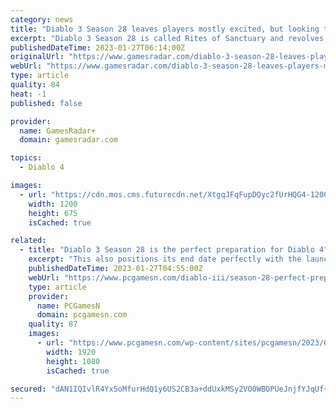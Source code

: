 ```yaml
---
category: news
title: "Diablo 3 Season 28 leaves players mostly excited, but looking toward Diablo 4"
excerpt: "Diablo 3 Season 28 is called Rites of Sanctuary and revolves around a newly found, ominous altar found deep within the woods. That's your glimpse of the story, but what that means for gameplay is that ..."
publishedDateTime: 2023-01-27T06:14:00Z
originalUrl: "https://www.gamesradar.com/diablo-3-season-28-leaves-players-mostly-excited-but-looking-toward-diablo-4/"
webUrl: "https://www.gamesradar.com/diablo-3-season-28-leaves-players-mostly-excited-but-looking-toward-diablo-4/"
type: article
quality: 84
heat: -1
published: false

provider:
  name: GamesRadar+
  domain: gamesradar.com

topics:
  - Diablo 4

images:
  - url: "https://cdn.mos.cms.futurecdn.net/XtgqJFqFupDQyc2fUrHQG4-1200-80.jpg"
    width: 1200
    height: 675
    isCached: true

related:
  - title: "Diablo 3 Season 28 is the perfect preparation for Diablo 4"
    excerpt: "This also positions its end date perfectly with the launch of Diablo 4 on June 2. This season’s thematic is the ‘Rites of Sanctuary,’ which thrusts players into the heart of the long-forgotten ..."
    publishedDateTime: 2023-01-27T04:55:00Z
    webUrl: "https://www.pcgamesn.com/diablo-iii/season-28-perfect-preparation-diablo-4"
    type: article
    provider:
      name: PCGamesN
      domain: pcgamesn.com
    quality: 87
    images:
      - url: "https://www.pcgamesn.com/wp-content/sites/pcgamesn/2023/01/diablo-3-season-28-ptr-rites-of-sanctuary.jpg"
        width: 1920
        height: 1080
        isCached: true

secured: "dAN1IQIvlR4Yx5oMfurHdQ1y6US2CB3a+ddUxkMSy2VO0WBOPUeJnjfYJqUf+w4Y0nb4anfyg+MEJS7ol9Audcg5mAuny+yT3jyYSZmv0TpMBzuMvaYrYr3fM24QZL99XsnF0mCIkaqO73vjOjXAVBTlMMx3sTmRVL5lVFOd9NfNGKeQhMBC5y5JAa/sA5InHe5cxgP7svFD6oUDPecdQRnl+NDzKEc5PVvtS02T4Ww162LQl9Rm9gk5noWN1pdr68IbVdaGY74vFL12l+OqIfk33gWRYOanYiPzFho6vXKy7wImt3MAjgewlo5aRIy0TZzFYHX5hxQKbCntejRbnqs2DUnlz93Pv0krndQnbkU=;kjhhx9ayNcNnp6vWbBvLhw=="
---
```


